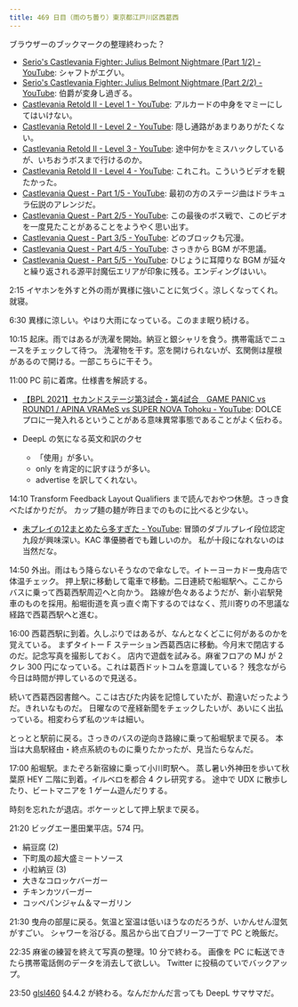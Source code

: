 ```yaml
---
title: 469 日目（雨のち曇り）東京都江戸川区西葛西
---
```


ブラウザーのブックマークの整理終わった？

* [Serio's Castlevania Fighter: Julius Belmont Nightmare (Part 1/2) - YouTube](https://www.youtube.com/watch?v=3PxXzSOT8VQ):
  シャフトがエグい。
* [Serio's Castlevania Fighter: Julius Belmont Nightmare (Part 2/2) - YouTube](https://www.youtube.com/watch?v=VUFF8huP-r8):
  伯爵が変身し過ぎる。
* [Castlevania Retold II - Level 1 - YouTube](https://www.youtube.com/watch?v=-BkbV-IMjyw):
  アルカードの中身をマミーにしてはいけない。
* [Castlevania Retold II - Level 2 - YouTube](https://www.youtube.com/watch?v=HymMP5N-0Zk):
  隠し通路があまりありがたくない。
* [Castlevania Retold II - Level 3 - YouTube](https://www.youtube.com/watch?v=zJUfanuIgEI):
  途中何かをミスハックしているが、いちおうボスまで行けるのか。
* [Castlevania Retold II - Level 4 - YouTube](https://www.youtube.com/watch?v=A5xNdXD2wqo):
  これこれ。こういうビデオを観たかった。
* [Castlevania Quest - Part 1/5 - YouTube](https://www.youtube.com/watch?v=O3LM_NWmZNo):
  最初の方のステージ曲はドラキュラ伝説のアレンジだ。
* [Castlevania Quest - Part 2/5 - YouTube](https://www.youtube.com/watch?v=uCTux03xnrQ):
  この最後のボス戦で、このビデオを一度見たことがあることをようやく思い出す。
* [Castlevania Quest - Part 3/5 - YouTube](https://www.youtube.com/watch?v=Y5il14eXCMg):
  どのブロックも冗漫。
* [Castlevania Quest - Part 4/5 - YouTube](https://www.youtube.com/watch?v=A5cMePNRnN0):
  さっきから BGM が不思議。
* [Castlevania Quest - Part 5/5 - YouTube](https://www.youtube.com/watch?v=XNMLhG9DEcs):
  ひじょうに耳障りな BGM が延々と繰り返される源平討魔伝エリアが印象に残る。エンディングはいい。

2:15 イヤホンを外すと外の雨が異様に強いことに気づく。涼しくなってくれ。就寝。

6:30 異様に涼しい。やはり大雨になっている。このまま眠り続ける。

10:15 起床。雨ではあるが洗濯を開始。納豆と銀シャリを食う。携帯電話でニュースをチェックして待つ。
洗濯物を干す。窓を開けられないが、玄関側は屋根があるので開ける。一部こちらに干そう。

11:00 PC 前に着席。仕様書を解読する。

* [【BPL 2021】セカンドステージ第3試合・第4試合　GAME PANIC vs ROUND1 / APINA VRAMeS vs SUPER NOVA Tohoku - YouTube](https://www.youtube.com/watch?v=JftMlMG9O8k):
  DOLCE プロに一発入れるということがある意味異常事態であることがよく伝わる。

* DeepL の気になる英文和訳のクセ
  * 「使用」が多い。
  * only を肯定的に訳すほうが多い。
  * advertise を訳してくれない。

14:10 Transform Feedback Layout Qualifiers まで読んでおやつ休憩。さっき食べたばかりだが。
カップ麺の麺が昨日までのものに比べると少ない。

* [未プレイの12まとめたら多すぎた - YouTube](https://www.youtube.com/watch?v=3lVCgtNmILE):
  冒頭のダブルプレイ段位認定九段が興味深い。KAC 準優勝者でも難しいのか。
  私が十段になれないのは当然だな。

14:50 外出。雨はもう降らないそうなので傘なしで。イトーヨーカドー曳舟店で体温チェック。
押上駅に移動して電車で移動。二日連続で船堀駅へ。ここからバスに乗って西葛西駅周辺へと向かう。
路線が色々あるようだが、新小岩駅発車のものを採用。船堀街道を真っ直ぐ南下するのではなく、荒川寄りの不思議な経路で西葛西駅へと進む。

16:00 西葛西駅に到着。久しぶりではあるが、なんとなくどこに何があるのかを覚えている。
まずタイトー F ステーション西葛西店に移動。今月末で閉店するのだ。記念写真を撮影しておく。
店内で遊戯を試みる。麻雀フロアの MJ が 2 クレ 300 円になっている。これは葛西ドットコムを意識している？
残念ながら今日は時間が押しているので見送る。

続いて西葛西図書館へ。ここは古びた内装を記憶していたが、勘違いだったようだ。きれいなものだ。
日曜なので産経新聞をチェックしたいが、あいにく出払っている。相変わらず私のツキは細い。

とっとと駅前に戻る。さっきのバスの逆向き路線に乗って船堀駅まで戻る。
本当は大島駅経由・終点系統のものに乗りたかったが、見当たらなんだ。

17:00 船堀駅。またぞろ新宿線に乗って小川町駅へ。
蒸し暑い外神田を歩いて秋葉原 HEY 二階に到着。イルベロを都合 4 クレ研究する。
途中で UDX に散歩したり、ビートマニアを 1 ゲーム遊んだりする。

時刻を忘れたが退店。ボケーッとして押上駅まで戻る。

21:20 ビッグエー墨田業平店。574 円。

* 絹豆腐 (2)
* 下町風の超大盛ミートソース
* 小粒納豆 (3)
* 大きなコロッケバーガー
* チキンカツバーガー
* コッペパンジャム＆マーガリン

21:30 曳舟の部屋に戻る。気温と室温は低いほうなのだろうが、いかんせん湿気がすごい。
シャワーを浴びる。風呂から出て白ブリーフ一丁で PC と晩飯だ。

22:35 麻雀の練習を終えて写真の整理。10 分で終わる。
画像を PC に転送できたら携帯電話側のデータを消去して欲しい。
Twitter に投稿のていでバックアップ。

23:50 [glsl460] §4.4.2 が終わる。なんだかんだ言っても DeepL サマサマだ。

[glsl460]: https://www.khronos.org/registry/OpenGL/specs/gl/GLSLangSpec.4.60.html
